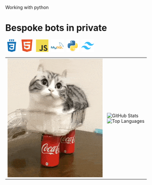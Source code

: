Working with python

Bespoke bots in private
========================
<div>
  <img src="https://github.com/devicons/devicon/blob/master/icons/css3/css3-plain-wordmark.svg"  title="CSS3" alt="CSS" width="40" height="40"/>&nbsp;
  <img src="https://github.com/devicons/devicon/blob/master/icons/html5/html5-original.svg" title="HTML5" alt="HTML" width="40" height="40"/>&nbsp;
  <img src="https://github.com/devicons/devicon/blob/master/icons/javascript/javascript-original.svg" title="JavaScript" alt="JavaScript" width="40" height="40"/>&nbsp;
  <img src="https://github.com/devicons/devicon/blob/master/icons/mysql/mysql-original-wordmark.svg" title="MySQL"  alt="MySQL" width="40" height="40"/>&nbsp;
  <img src="https://github.com/devicons/devicon/blob/master/icons/python/python-original.svg" title="Python"  alt="Python" width="40" height="40"/>&nbsp;
  <img src="https://github.com/devicons/devicon/blob/master/icons/tailwindcss/tailwindcss-original.svg" title="TailwindCSS"  alt="TailwindCSS" width="40" height="40"/>&nbsp;
</div>

<table>
    <tr>
        <td>
            <img src="https://raw.githubusercontent.com/StephanBroYT/StephanBroYT/refs/heads/main/366057785-4f17aa8e-24d8-440c-aebc-364b11f30a87.gif" alt="Asset Image">
        </td>
        <td>
            <img src="https://github-readme-stats.vercel.app/api?username=StephanBroYT&show_icons=true&theme=tokyonight" alt="GitHub Stats">
            <br>
            <img src="https://github-readme-stats.vercel.app/api/top-langs/?username=StephanBroYT&layout=donut" alt="Top Languages">
        </td>
    </tr>
</table>


